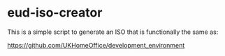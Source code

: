 # eud-iso-creator

This is a simple script to generate an ISO that is functionally the same as:

https://github.com/UKHomeOffice/development_environment
